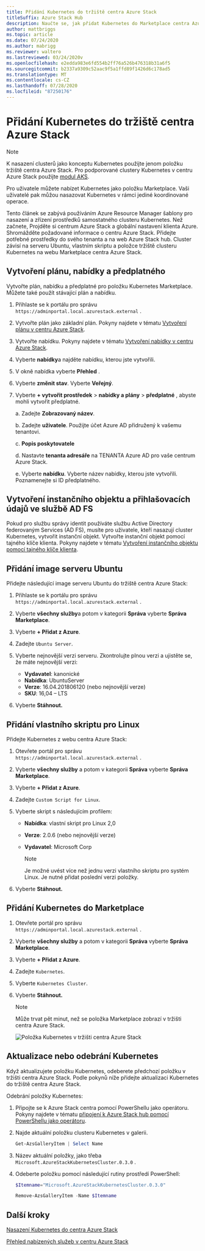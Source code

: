 ```yaml
---
title: Přidání Kubernetes do tržiště centra Azure Stack
titleSuffix: Azure Stack Hub
description: Naučte se, jak přidat Kubernetes do Marketplace centra Azure Stack.
author: mattbriggs
ms.topic: article
ms.date: 07/24/2020
ms.author: mabrigg
ms.reviewer: waltero
ms.lastreviewed: 03/24/2020v
ms.openlocfilehash: e2edda983e6fd554b2ff76a526b476318b31a6f5
ms.sourcegitcommit: b2337a9309c52aac9f5a1ffd89f1426d6c178ad5
ms.translationtype: MT
ms.contentlocale: cs-CZ
ms.lasthandoff: 07/28/2020
ms.locfileid: "87250176"
---
```

# <a name="add-kubernetes-to-azure-stack-hub-marketplace"></a>Přidání Kubernetes do tržiště centra Azure Stack

> [!note]  
> K nasazení clusterů jako konceptu Kubernetes použijte jenom položku tržiště centra Azure Stack. Pro podporované clustery Kubernetes v centru Azure Stack použijte [modul AKS](azure-stack-aks-engine.md).

Pro uživatele můžete nabízet Kubernetes jako položku Marketplace. Vaši uživatelé pak můžou nasazovat Kubernetes v rámci jediné koordinované operace.

Tento článek se zabývá používáním Azure Resource Manager šablony pro nasazení a zřízení prostředků samostatného clusteru Kubernetes. Než začnete, Projděte si centrum Azure Stack a globální nastavení klienta Azure. Shromážděte požadované informace o centru Azure Stack. Přidejte potřebné prostředky do svého tenanta a na web Azure Stack hub. Cluster závisí na serveru Ubuntu, vlastním skriptu a položce tržiště clusteru Kubernetes na webu Marketplace centra Azure Stack.

## <a name="create-a-plan-an-offer-and-a-subscription"></a>Vytvoření plánu, nabídky a předplatného

Vytvořte plán, nabídku a předplatné pro položku Kubernetes Marketplace. Můžete také použít stávající plán a nabídku.

1. Přihlaste se k portálu pro správu `https://adminportal.local.azurestack.external` .

1. Vytvořte plán jako základní plán. Pokyny najdete v tématu [Vytvoření plánu v centru Azure Stack](azure-stack-create-plan.md).

1. Vytvořte nabídku. Pokyny najdete v tématu [Vytvoření nabídky v centru Azure Stack](azure-stack-create-offer.md).

1. Vyberte **nabídky**a najděte nabídku, kterou jste vytvořili.

1. V okně nabídka vyberte **Přehled** .

1. Vyberte **změnit stav**. Vyberte **Veřejný**.

1. Vyberte **+ vytvořit prostředek**  >  **nabídky a plány**  >  **předplatné** , abyste mohli vytvořit předplatné.

    a. Zadejte **Zobrazovaný název**.

    b. Zadejte **uživatele**. Použijte účet Azure AD přidružený k vašemu tenantovi.

    c. **Popis poskytovatele**

    d. Nastavte **tenanta adresáře** na TENANTA Azure AD pro vaše centrum Azure Stack. 

    e. Vyberte **nabídku**. Vyberte název nabídky, kterou jste vytvořili. Poznamenejte si ID předplatného.

## <a name="create-a-service-principal-and-credentials-in-ad-fs"></a>Vytvoření instančního objektu a přihlašovacích údajů ve službě AD FS

Pokud pro službu správy identit používáte službu Active Directory federovaným Services (AD FS), musíte pro uživatele, kteří nasazují cluster Kubernetes, vytvořit instanční objekt. Vytvořte instanční objekt pomocí tajného klíče klienta. Pokyny najdete v tématu [Vytvoření instančního objektu pomocí tajného klíče klienta](azure-stack-create-service-principals.md#create-a-service-principal-that-uses-client-secret-credentials).

## <a name="add-an-ubuntu-server-image"></a>Přidání image serveru Ubuntu

Přidejte následující image serveru Ubuntu do tržiště centra Azure Stack:

1. Přihlaste se k portálu pro správu `https://adminportal.local.azurestack.external` .

1. Vyberte **všechny služby**a potom v kategorii **Správa** vyberte **Správa Marketplace**.

1. Vyberte **+ Přidat z Azure**.

1. Zadejte `Ubuntu Server`.

1. Vyberte nejnovější verzi serveru. Zkontrolujte plnou verzi a ujistěte se, že máte nejnovější verzi:
    - **Vydavatel**: kanonické
    - **Nabídka**: UbuntuServer
    - **Verze**: 16.04.201806120 (nebo nejnovější verze)
    - **SKU**: 16,04 – LTS

1. Vyberte **Stáhnout.**

## <a name="add-a-custom-script-for-linux"></a>Přidání vlastního skriptu pro Linux

Přidejte Kubernetes z webu centra Azure Stack:

1. Otevřete portál pro správu `https://adminportal.local.azurestack.external` .

1. Vyberte **všechny služby** a potom v kategorii **Správa** vyberte **Správa Marketplace**.

1. Vyberte **+ Přidat z Azure**.

1. Zadejte `Custom Script for Linux`.

1. Vyberte skript s následujícím profilem:
   - **Nabídka**: vlastní skript pro Linux 2,0
   - **Verze**: 2.0.6 (nebo nejnovější verze)
   - **Vydavatel**: Microsoft Corp

     > [!Note]  
     > Je možné uvést více než jednu verzi vlastního skriptu pro systém Linux. Je nutné přidat poslední verzi položky.

1. Vyberte **Stáhnout.**

## <a name="add-kubernetes-to-the-marketplace"></a>Přidání Kubernetes do Marketplace

1. Otevřete portál pro správu `https://adminportal.local.azurestack.external` .

1. Vyberte **všechny služby** a potom v kategorii **Správa** vyberte **Správa Marketplace**.

1. Vyberte **+ Přidat z Azure**.

1. Zadejte `Kubernetes`.

1. Vyberte `Kubernetes Cluster`.

1. Vyberte **Stáhnout.**

    > [!note]  
    > Může trvat pět minut, než se položka Marketplace zobrazí v tržišti centra Azure Stack.

    ![Položka Kubernetes v tržišti centra Azure Stack](../user/media/azure-stack-solution-template-kubernetes-deploy/marketplaceitem.png)

## <a name="update-or-remove-the-kubernetes"></a>Aktualizace nebo odebrání Kubernetes

Když aktualizujete položku Kubernetes, odeberete předchozí položku v tržišti centra Azure Stack. Podle pokynů níže přidejte aktualizaci Kubernetes do tržiště centra Azure Stack.

Odebrání položky Kubernetes:

1. Připojte se k Azure Stack centra pomocí PowerShellu jako operátoru. Pokyny najdete v tématu [připojení k Azure Stack hub pomocí PowerShellu jako operátoru](azure-stack-powershell-configure-admin.md).

2. Najde aktuální položku clusteru Kubernetes v galerii.

    ```powershell  
    Get-AzsGalleryItem | Select Name
    ```
    
3. Název aktuální položky, jako třeba `Microsoft.AzureStackKubernetesCluster.0.3.0` .

4. Odeberte položku pomocí následující rutiny prostředí PowerShell:

    ```powershell  
    $Itemname="Microsoft.AzureStackKubernetesCluster.0.3.0"

    Remove-AzsGalleryItem -Name $Itemname
    ```

## <a name="next-steps"></a>Další kroky

[Nasazení Kubernetes do centra Azure Stack](../user/azure-stack-solution-template-kubernetes-deploy.md)

[Přehled nabízených služeb v centru Azure Stack](service-plan-offer-subscription-overview.md)
